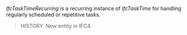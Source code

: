_IfcTaskTimeRecurring_ is a recurring instance of _IfcTaskTime_ for handling regularly scheduled or repetitive tasks.

> HISTORY&nbsp; New entity in IFC4.
